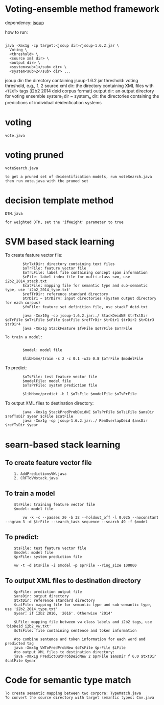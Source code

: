 # Voting-ensemble method framework

dependency: [jsoup](https://github.com/jhy/jsoup/releases/tag/jsoup-1.6.2)

how to run:

```

java -Xmx1g -cp target:<jsoup dir>/jsoup-1.6.2.jar \
  Voting \
  <threshold> \
  <source xml dir> \
  <output dir> \
  <system<sub>1</sub> dir> \
  <system<sub>2</sub> dir> ...

```

jsoup dir: the directory containing jsoup-1.6.2.jar
threshold: voting threshold, e.g., 1, 2
source xml dir: the directory containing XML files with `<TEXT>` tags (i2b2 2014 deid corpus format)
output dir: an output directory for voting ensemble
system<sub>1</sub> dir ~ system<sub>n</sub> dir: the directories containing the predictions of individual deidenfication systems


# voting

`vote.java`

# voting pruned

`voteSearch.java`

	to get a pruned set of deidentification models, run voteSearch.java
	then run vote.java with the pruned set
	
# decision template method

`DTM.java`

	for weighted DTM, set the 'ifWeight' parameter to true
	
# SVM based stack learning
	
To create feature vector file: 
	
```
		$trTxtDir: directory containing text files
		$oTrFile: feature vector file
		$oTrLFile: label file containing concept span information
		$cFile: label index file for multi-class svm, use i2b2_2014_stack.txt 
		$catFile: mapping file for semantic type and sub-semantic type, use 'i2b2_2014_type.txt'
		$refTrDir: reference standard directory
		$trDir1 ~ $trDir4: input directories (system output directory for each corpus)
		$fvFile: feature set definition file, use stackF_deid.txt
		
		java -Xmx10g -cp jsoup-1.6.2.jar:./ StackDeidNE $trTxtDir $oTrFile $oTrLFile $cFile $catFile $refTrDir $trDir1 $trDir2 $trDir3 $trDir4			
		java -Xmx1g StackFeature $fvFile $oTrFile $oTrFile
```
	
	To train a model:
```
	
		$model: model file

		$libHome/train -s 2 -c 0.1 -w25 0.8 $oTrFile $modelFile
```
	
To predict:

```
		$oTsFile: test feature vector file
		$modelFile: model file
		$oTsPrFile: system prediction file

		$libHome/predict -b 1 $oTsFile $modelFile $oTsPrFile
```

To output XML files to destination directory:

```	
		java -Xmx1g StackPredProbDeidNE $oTsPrFile $oTsLFile $ansDir $refTsDir $year $cFile $catFile
		java -Xmx1g -cp jsoup-1.6.2.jar:./ RemOverlapDeid $ansDir $refTsDir $year

```	
	
# searn-based stack learning

## To create feature vector file

		1. AddPredictionsVW.java
		2. CRFToVWstack.java
		
## To train a model
		$trFile: training feature vector file
		$model: model file
	
```
		vw -k -c --passes 20 -b 32 --holdout_off -l 0.025 --noconstant --ngram 3 -d $trFile --search_task sequence --search 49 -f $model
```

## To predict:
		$tsFile: test feature vector file
		$model: model file
		$prFile: system prediction file
		
		vw -t -d $tsFile -i $model -p $prFile --ring_size 100000
			
## To output XML files to destination directory

		$prFile: prediction output file
		$ansDir: output directory
		$txtDir: reference standard directory
		$catFile: mapping file for semantic type and sub-semantic type, use 'i2b2_2014_type.txt'
		$year: if i2b2 2016, '2016'. Otherwise '2014'
	
		$LFile: mapping file between vw class labels and i2b2 tags, use 'bioDeid_i2b2_vw.txt'
		$oTsFile: file containing sentence and token information
		
		#to combine sentence and token information for each word and predicted tag 
		java -Xmx6g VWToPredProbNew $oTsFile $prFile $LFile
		#to output XML files to destination directory:
		java -Xmx1g PredictOutProbDeidNew 2 $prFile $ansDir f 0.0 $txtDir $catFile $year


# Code for semantic type match

	To create semantic mapping between two corpora: TypeMatch.java
	To convert the source directory with target semantic types: Cnv.java
